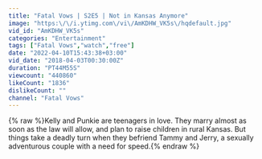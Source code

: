 ```yaml
---
title: "Fatal Vows | S2E5 | Not in Kansas Anymore"
image: "https:\/\/i.ytimg.com\/vi\/AmKDHW_VK5s\/hqdefault.jpg"
vid_id: "AmKDHW_VK5s"
categories: "Entertainment"
tags: ["Fatal Vows","watch","free"]
date: "2022-04-10T15:43:38+03:00"
vid_date: "2018-04-03T00:30:00Z"
duration: "PT44M55S"
viewcount: "440860"
likeCount: "1836"
dislikeCount: ""
channel: "Fatal Vows"
---
```

{% raw %}Kelly and Punkie are teenagers in love. They marry almost as soon as the law will allow, and plan to raise children in rural Kansas. But things take a deadly turn when they befriend Tammy and Jerry, a sexually adventurous couple with a need for speed.{% endraw %}
